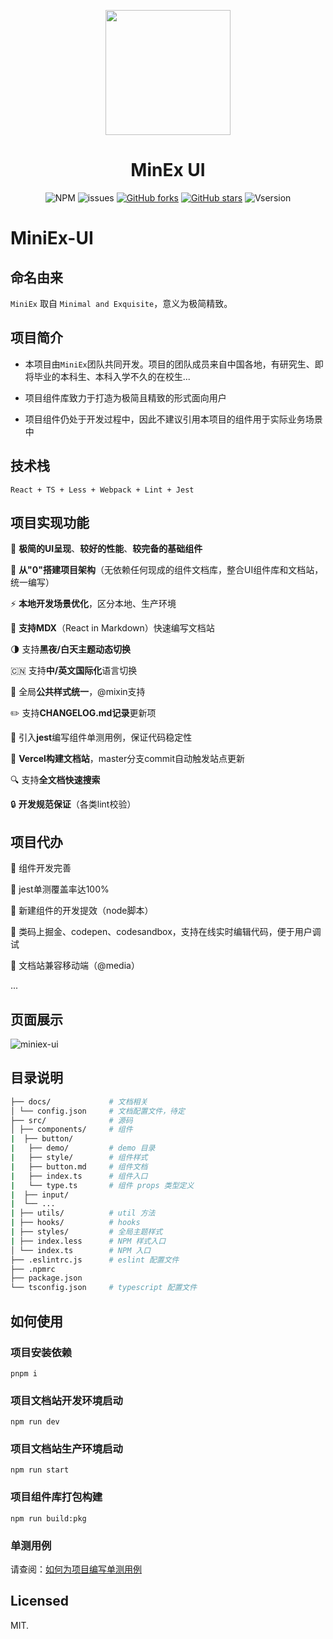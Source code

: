 <p align="center">
  <a href="https://github.com/Youth-Camp-Six/MiniEx-UI">
    <img width="200" src="https://s2.loli.net/2023/02/20/XcSyCj8bsR2nU6A.png">
  </a>
</p>

<h1 align="center">MinEx UI</h1>

<div align="center">

![NPM](https://img.shields.io/npm/l/miniex-ui)
![issues](https://img.shields.io/github/issues/Youth-Camp-Six/MiniEx-UI)
[![GitHub forks](https://img.shields.io/github/forks/Youth-Camp-Six/MiniEx-UI)](https://github.com/Youth-Camp-Six/MiniEx-UI/network)
[![GitHub stars](https://img.shields.io/github/stars/Youth-Camp-Six/MiniEx-UI)](https://github.com/Youth-Camp-Six/MiniEx-UI/stargazers)
![Vsersion](https://img.shields.io/badge/npm-1.1.0-blueviolet)

 </div>
  
# MiniEx-UI

## 命名由来

`MiniEx` 取自 `Minimal and Exquisite`，意义为极简精致。

## 项目简介

- 本项目由`MiniEx`团队共同开发。项目的团队成员来自中国各地，有研究生、即将毕业的本科生、本科入学不久的在校生...

- 项目组件库致力于打造为极简且精致的形式面向用户

- 项目组件仍处于开发过程中，因此不建议引用本项目的组件用于实际业务场景中

## 技术栈

```
React + TS + Less + Webpack + Lint + Jest
```

## 项目实现功能

💎 **极简的UI呈现**、**较好的性能**、**较完备的基础组件**

🎉 **从"0"搭建项目架构**（无依赖任何现成的组件文档库，整合UI组件库和文档站，统一编写）

⚡️ **本地开发场景优化**，区分本地、生产环境

🚀 **支持MDX**（React in Markdown）快速编写文档站

🌗 支持**黑夜/白天主题动态切换**

🇨🇳 支持**中/英文国际化**语言切换

🎨 全局**公共样式统一**，@mixin支持

✏️ 支持**CHANGELOG.md记录**更新项

🎯 引入**jest**编写组件单测用例，保证代码稳定性

💬 **Vercel构建文档站**，master分支commit自动触发站点更新

🔍 支持**全文档快速搜索**

🔒 **开发规范保证**（各类lint校验）

## 项目代办

📌 组件开发完善

📌 jest单测覆盖率达100%

📌 新建组件的开发提效（node脚本）

📌 类码上掘金、codepen、codesandbox，支持在线实时编辑代码，便于用户调试

📌 文档站兼容移动端（@media）

...

## 页面展示

![miniex-ui](https://cloud.zhuchj.com/202302160127480.png)

## 目录说明

```bash
├── docs/             # 文档相关
│ └── config.json     # 文档配置文件，待定
├── src/              # 源码
│ ├── components/     # 组件
|  ├── button/
|   ├── demo/         # demo 目录
|   ├── style/        # 组件样式
|   ├── button.md     # 组件文档
|   ├── index.ts      # 组件入口
|   └── type.ts       # 组件 props 类型定义
|  ├── input/
|  └── ...
| ├── utils/          # util 方法
| ├── hooks/          # hooks
| ├── styles/         # 全局主题样式
| ├── index.less      # NPM 样式入口
│ └── index.ts        # NPM 入口
├── .eslintrc.js      # eslint 配置文件
├── .npmrc
├── package.json
└── tsconfig.json     # typescript 配置文件
```

## 如何使用

### 项目安装依赖

```
pnpm i
```

### 项目文档站开发环境启动

```
npm run dev
```

### 项目文档站生产环境启动

```
npm run start
```

### 项目组件库打包构建

```
npm run build:pkg
```

### 单测用例

请查阅：[如何为项目编写单测用例](https://zhuchj.com/unit-test.html)

## Licensed

MIT.

